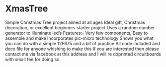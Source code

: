 # XmasTree
Simple Christmas Tree project aimed at all ages Ideal gift, Christmas decoration, or excellent beginners starter project Uses a random number generator to illuminate led’s 
Features:- Very few components, Easy to assemble and make Incorporates pic-micro technology
Shows you what you can do with a simple 12F675 and a bit of practice
All code included and  docx file  for  anyone whishing to make this 
If you are interested then please contact me  via facebook at this address and I will re doprinted circuitboards with small fee for doing so 
